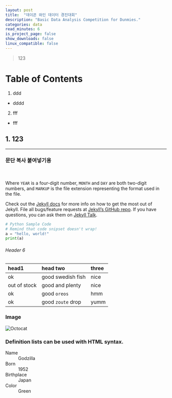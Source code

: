 ```yaml
---
layout: post
title:  "데이콘 와인 데이터 경진대회"
description: "Basic Data Analysis Competition for Dunmies."
categories: data
read_minutes: 6
is_project_page: false
show_downloads: false
linux_compatible: false
---
```


> 123

# **Table of Contents**

1. ddd
  - dddd
2. fff
  - fff

## **1. 123**

* * *

### 문단 복사 붙여넣기용
<p>　</p>


Where `YEAR` is a four-digit number, `MONTH` and `DAY` are both two-digit numbers, and `MARKUP` is the file extension representing the format used in the file.

Check out the [Jekyll docs][jekyll-docs] for more info on how to get the most out of Jekyll. File all bugs/feature requests at [Jekyll’s GitHub repo][jekyll-gh]. If you have questions, you can ask them on [Jekyll Talk][jekyll-talk].

```python
# Python Sample Code
# Remind that code snipset doesn't wrap!
a = "hello, world!"
print(a)
```

###### Header 6

| head1        | head two          | three |
|:-------------|:------------------|:------|
| ok           | good swedish fish | nice  |
| out of stock | good and plenty   | nice  |
| ok           | good `oreos`      | hmm   |
| ok           | good `zoute` drop | yumm  |


### Image

![Octocat](https://github.githubassets.com/images/icons/emoji/octocat.png)

### Definition lists can be used with HTML syntax.
<dl>
<dt>Name</dt>
<dd>Godzilla</dd>
<dt>Born</dt>
<dd>1952</dd>
<dt>Birthplace</dt>
<dd>Japan</dd>
<dt>Color</dt>
<dd>Green</dd>
</dl>

[jekyll-docs]: https://jekyllrb.com/docs/home
[jekyll-gh]:   https://github.com/jekyll/jekyll
[jekyll-talk]: https://talk.jekyllrb.com/
